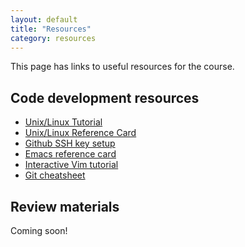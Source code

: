 ```yaml
---
layout: default
title: "Resources"
category: resources
---
```


This page has links to useful resources for the course.

## Code development resources

* <a class="external" target="_blank" href="https://cs.jhu.edu/~joanne/unix.html">Unix/Linux Tutorial</a>
* <a class="external" target="_blank" href="https://cs.jhu.edu/~joanne/unixRC.pdf">Unix/Linux Reference Card</a>
* [Github SSH key setup](resources/github-ssh.html)
* <a class="external" target="_blank" href="https://www.gnu.org/software/emacs/refcards/pdf/refcard.pdf">Emacs reference card</a>
* <a class="external" target="_blank" href="https://www.openvim.com/">Interactive Vim tutorial</a>
* <a class="external" target="_blank" href="https://github.github.com/training-kit/downloads/github-git-cheat-sheet.pdf">Git cheatsheet</a>

## Review materials

Coming soon!
